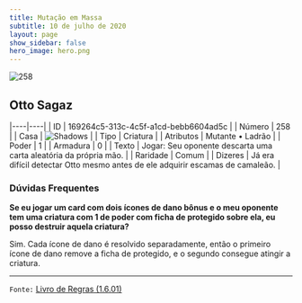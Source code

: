 ```yaml
---
title: Mutação em Massa
subtitle: 10 de julho de 2020
layout: page
show_sidebar: false
hero_image: hero.png
---
```


![258](https://cdn.keyforgegame.com/media/card_front/pt/479_258_34C8762HXCGH_pt.png)

## Otto Sagaz

|----|----|
| ID | 169264c5-313c-4c5f-a1cd-bebb6604ad5c |
| Número | 258 |
| Casa | ![Shadows](https://archonarcana.com/images/thumb/e/ee/Shadows.png/22px-Shadows.png "Sombras") |
| Tipo | Criatura |
| Atributos | Mutante • Ladrão |
| Poder | 1 |
| Armadura | 0 |
| Texto | Jogar: Seu oponente descarta uma carta aleatória da própria mão. |
| Raridade | Comum |
| Dizeres | Já era difícil detectar Otto mesmo antes  de ele adquirir escamas de camaleão. |

### Dúvidas Frequentes

**Se eu jogar um card com dois ícones de dano bônus e o meu
oponente tem uma criatura com 1 de poder com ficha de protegido
sobre ela, eu posso destruir aquela criatura?**

Sim. Cada ícone de dano é resolvido separadamente, então o primeiro
ícone de dano remove a ficha de protegido, e o segundo consegue
atingir a criatura.

<hr/>

`Fonte:` [Livro de Regras (1.6.01)](https://drive.google.com/open?id=1YNhLKUC0xfriiMwFYpDu1Go3zPJw6gYo)
